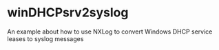 # winDHCPsrv2syslog
An example about how to use NXLog to convert Windows DHCP service leases to syslog messages
